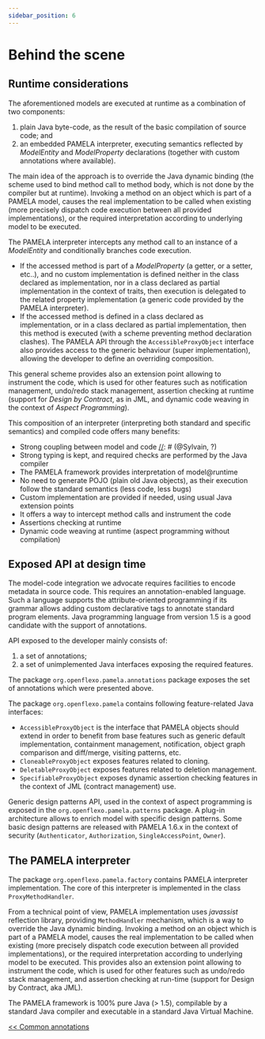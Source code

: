 ```yaml
---
sidebar_position: 6
---
```


# Behind the scene

## Runtime considerations

The aforementioned models are executed at runtime as a combination of two components:

1. plain Java byte-code, as the result of the basic compilation of source code; and
2.	 an embedded PAMELA interpreter, executing semantics reflected by *ModelEntity* and *ModelProperty*  declarations (together with custom annotations where available).

The main idea of the approach is to override the Java dynamic binding (the scheme used to bind method call to method body, which is not done by the compiler but at runtime). Invoking a method on an object which is part of a PAMELA model, causes the real implementation to be called when existing (more precisely dispatch code execution between all provided implementations), or the required interpretation according to underlying model to be executed.

The PAMELA interpreter intercepts any method call to an instance of a *ModelEntity* and conditionally branches code execution.

- If the accessed method is part of a *ModelProperty* (a getter, or a setter, etc..), and no custom implementation is defined neither in the class declared as implementation, nor in a class declared as partial implementation in the context of traits, then execution is delegated to the related property implementation (a generic code provided by the PAMELA interpreter).
- If the accessed method is defined in a class declared as implementation, or in a class declared as partial implementation, then this method is executed (with a scheme preventing method declaration clashes). The PAMELA API through the `AccessibleProxyObject` interface also provides access to the generic behaviour (super implementation), allowing the developer to define an overriding composition.

This general scheme provides also an extension point allowing to instrument the code, which is used for other features such as notification management, undo/redo stack management, assertion checking at runtime (support for *Design by Contract*, as in JML, and dynamic code weaving in the context of *Aspect Programming*).

This composition of an interpreter (interpreting both standard and specific semantics) and compiled code offers many benefits:

- Strong coupling between model and code [//]: # (@Sylvain, ?)
- Strong typing is kept, and required checks are performed by the Java compiler
- The PAMELA framework provides interpretation of model@runtime
- No need to generate POJO (plain old Java objects), as their execution follow the standard semantics (less code, less bugs)
- Custom implementation are provided if needed, using usual Java extension points
- It offers a way to intercept method calls and instrument the code
- Assertions checking at runtime
- Dynamic code weaving at runtime (aspect programming without compilation)

[//]: # (@Sylvain, uniformise la forme des points certains sont des phrases et pas d'autres)

## Exposed API at design time

The model-code integration we advocate requires facilities to encode metadata in source code. This requires an annotation-enabled language. Such a language supports the attribute-oriented programming if its grammar allows adding custom declarative tags to annotate standard program elements. Java programming language from version 1.5 is a good candidate with the support of annotations.

[//]: # (@Sylvain, déjà lu le paragraphe précédent)

API exposed to the developer mainly consists of:

1. a set of annotations;
2. a set of unimplemented Java interfaces exposing the required features.

The package `org.openflexo.pamela.annotations` package exposes the set of annotations which were presented above.

The package `org.openflexo.pamela` contains following feature-related Java interfaces:

- `AccessibleProxyObject` is the interface that PAMELA objects should extend in order to benefit from base features such as generic default implementation, containment management, notification, object graph comparison and diff/merge, visiting patterns, etc.
- `CloneableProxyObject` exposes features related to cloning.
- `DeletableProxyObject` exposes features related to deletion management.
- `SpecifiableProxyObject` exposes dynamic assertion checking features in the context of JML (contract management) use.

Generic design patterns API, used in the context of aspect programming is exposed in the `org.openflexo.pamela.patterns` package. A plug-in architecture allows to enrich model with specific design patterns. Some basic design patterns are released with PAMELA 1.6.x in the context of security (`Authenticator`, `Authorization`, `SingleAccessPoint`, `Owner`).

## The PAMELA interpreter

The package `org.openflexo.pamela.factory` contains PAMELA interpreter implementation. The core of this interpreter is implemented in the class `ProxyMethodHandler`.

From a technical point of view, PAMELA implementation uses *javassist* reflection library, providing `MethodHandler` mechanism, which is a way to override the Java dynamic binding. Invoking a method on an object which is part of a PAMELA model, causes the real implementation to be called when existing (more precisely dispatch code execution between all provided implementations), or the required interpretation according to underlying model to be executed. This provides also an extension point allowing to instrument the code, which is used for other features such as undo/redo stack management, and assertion checking at run-time (support for Design by Contract, aka JML).

[//]: # (@Sylvain, déjà lu la fin du paragraphe précédent)

The PAMELA framework is 100% pure Java (> 1.5), compilable by a standard Java compiler and
executable in a standard Java Virtual Machine.

[<< Common annotations](./annotations.html)
